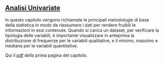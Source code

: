 ## [Analisi Univariate](https://github.com/UniprJRC/DSwithMATLAB/tree/main/matlabfiles/capUnivariate/Pagina1AanlisiUnivariate.pdf) ##

In questo capitolo vengono richiamate le principali metodologie di base
della statistica in modo da riassumere i dati per rendere fruibili le informazioni
in essi contenute. Quando si carica un dataset, per verificare la tipologia delle
variabili, è importante visualizzare in anteprima la distribuzione di frequenze
per le variabili qualitative, e il minimo, massimo e mediana per le variabili
quantitative.

Qui il [pdf](https://github.com/UniprJRC/DSwithMATLAB/tree/main/matlabfiles/capUnivariate/Pagina1AnalisiUnivariate.pdf) della prima pagina del capitolo.

